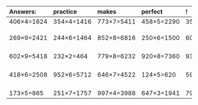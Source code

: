 | Answers: | practice | makes | perfect | ! |
| :--- | :--- | :--- | :--- | :--- |
| 406×4=1624 | 354×4=1416 | 773×7=5411 | 458×5=2290 | 358×4=1432 | 
|   |   |   |   |   | 
|   |   |   |   |   | 
|   |   |   |   |   | 
| 269×9=2421 | 244×6=1464 | 852×8=6816 | 250×6=1500 | 606×7=4242 | 
|   |   |   |   |   | 
|   |   |   |   |   | 
|   |   |   |   |   | 
|   |   |   |   |   | 
| 602×9=5418 | 232×2=464 | 779×8=6232 | 920×8=7360 | 932×8=7456 | 
|   |   |   |   |   | 
|   |   |   |   |   | 
|   |   |   |   |   | 
|   |   |   |   |   | 
| 418×6=2508 | 952×6=5712 | 646×7=4522 | 124×5=620 | 596×7=4172 | 
|   |   |   |   |   | 
|   |   |   |   |   | 
|   |   |   |   |   | 
|   |   |   |   |   | 
| 173×5=865 | 251×7=1757 | 997×4=3988 | 647×3=1941 | 797×5=3985 | 
